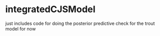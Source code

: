 integratedCJSModel
==================

just includes code for doing the posterior predictive check for the trout model for now
